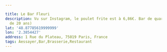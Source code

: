```yaml
---

title: Le Bar Fleuri
description: Vu sur Instagram, le poulet frite est à 6,86€. Bar de quartier (plus
  de 20 ans)
lat: '48.87785619999999'
lon: '2.3854427'
address: 1 Rue du Plateau, 75019 Paris, France
tags: Àessayer,Bar,Brasserie,Restaurant
---
```

